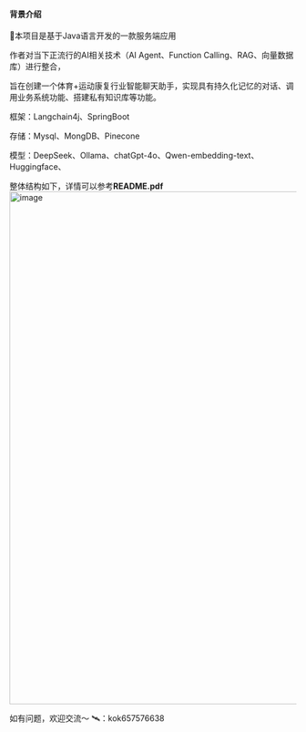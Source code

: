 #### 背景介绍
🤖️本项目是基于Java语言开发的一款服务端应用

作者对当下正流行的AI相关技术（AI Agent、Function Calling、RAG、向量数据库）进行整合，

旨在创建一个体育+运动康复行业智能聊天助手，实现具有持久化记忆的对话、调用业务系统功能、搭建私有知识库等功能。

框架：Langchain4j、SpringBoot

存储：Mysql、MongDB、Pinecone

模型：DeepSeek、Ollama、chatGpt-4o、Qwen-embedding-text、Huggingface、

整体结构如下，详情可以参考**README.pdf**
<img width="900" alt="image" src="https://github.com/user-attachments/assets/217df64c-781b-421a-a684-8c0c7df54413" />

如有问题，欢迎交流～
🛰️：kok657576638




